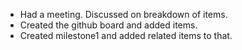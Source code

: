 - Had a meeting. Discussed on breakdown of items.
- Created the github board and added items.
- Created milestone1 and added related items to that.